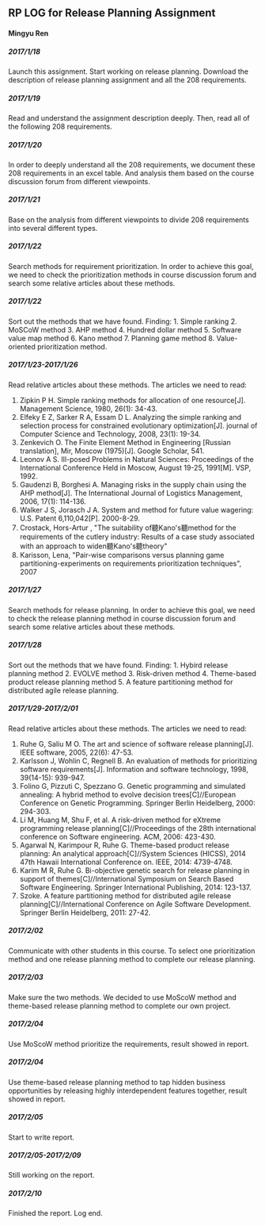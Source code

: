 ## RP LOG for Release Planning Assignment

#### Mingyu Ren

##### 2017/1/18
Launch this assignment. Start working on release planning. Download the description of release planning assignment and all the 208 requirements.

##### 2017/1/19
Read and understand the assignment description deeply. Then, read all of the following 208 requirements.

##### 2017/1/20
In order to deeply understand all the 208 requirements, we document these 208 requirements in an excel table. And analysis them based on the course discussion forum from different viewpoints. 

##### 2017/1/21
Base on the analysis from different viewpoints to divide 208 requirements into several different types.

##### 2017/1/22
Search methods for requirement prioritization. In order to achieve this goal, we need to check the prioritization methods in course discussion forum and search some relative articles about these methods.

##### 2017/1/22
Sort out the methods that we have found. 
Finding: 1. Simple ranking 2. MoSCoW method 3. AHP method 4. Hundred dollar method 5. Software value map method 6. Kano method 7. Planning game method 8. Value-oriented prioritization method.

##### 2017/1/23-2017/1/26
Read relative articles about these methods. The articles we need to read:
1. Zipkin P H. Simple ranking methods for allocation of one resource[J]. Management Science, 1980, 26(1): 34-43.
2. Elfeky E Z, Sarker R A, Essam D L. Analyzing the simple ranking and selection process for constrained evolutionary optimization[J]. journal of Computer Science and Technology, 2008, 23(1): 19-34.
3. Zenkevich O. The Finite Element Method in Engineering [Russian translation], Mir, Moscow (1975)[J]. Google Scholar, 541.
4. Leonov A S. Ill-posed Problems in Natural Sciences: Proceedings of the International Conference Held in Moscow, August 19-25, 1991[M]. VSP, 1992.
5. Gaudenzi B, Borghesi A. Managing risks in the supply chain using the AHP method[J]. The International Journal of Logistics Management, 2006, 17(1): 114-136.
6. Walker J S, Jorasch J A. System and method for future value wagering: U.S. Patent 6,110,042[P]. 2000-8-29.
7. Crostack, Hors-Artur , "The suitability of聽Kano's聽method for the requirements of the cutlery industry: Results of a case study associated with an approach to widen聽Kano's聽theory"
8. Karisson, Lena, "Pair-wise comparisons versus planning game partitioning-experiments on requirements prioritization techniques", 2007

##### 2017/1/27
Search methods for release planning. In order to achieve this goal, we need to check the release planning method in course discussion forum and search some relative articles about these methods.

##### 2017/1/28
Sort out the methods that we have found. 
Finding: 1. Hybird release planning method 2. EVOLVE method 3. Risk-driven method 4. Theme-based product release planning method 5. A feature partitioning method for distributed agile release planning.

##### 2017/1/29-2017/2/01
Read relative articles about these methods. The articles we need to read:
1. Ruhe G, Saliu M O. The art and science of software release planning[J]. IEEE software, 2005, 22(6): 47-53.
2. Karlsson J, Wohlin C, Regnell B. An evaluation of methods for prioritizing software requirements[J]. Information and software technology, 1998, 39(14-15): 939-947.
3. Folino G, Pizzuti C, Spezzano G. Genetic programming and simulated annealing: A hybrid method to evolve decision trees[C]//European Conference on Genetic Programming. Springer Berlin Heidelberg, 2000: 294-303.
4. Li M, Huang M, Shu F, et al. A risk-driven method for eXtreme programming release planning[C]//Proceedings of the 28th international conference on Software engineering. ACM, 2006: 423-430.
5. Agarwal N, Karimpour R, Ruhe G. Theme-based product release planning: An analytical approach[C]//System Sciences (HICSS), 2014 47th Hawaii International Conference on. IEEE, 2014: 4739-4748.
6. Karim M R, Ruhe G. Bi-objective genetic search for release planning in support of themes[C]//International Symposium on Search Based Software Engineering. Springer International Publishing, 2014: 123-137.
7. Szoke. A feature partitioning method for distributed agile release planning[C]//International Conference on Agile Software Development. Springer Berlin Heidelberg, 2011: 27-42.

##### 2017/2/02
Communicate with other students in this course. To select one prioritization method and one release planning method to complete our release planning.

##### 2017/2/03
Make sure the two methods.
We decided to use MoScoW method and theme-based release planning method to complete our own project.

##### 2017/2/04
Use MoScoW method prioritize the requirements, result showed in report.

##### 2017/2/04
Use theme-based release planning method to tap hidden business opportunities by releasing highly interdependent features together, result showed in report.

##### 2017/2/05
Start to write report.

##### 2017/2/05-2017/2/09
Still working on the report.

##### 2017/2/10
Finished the report. Log end.










